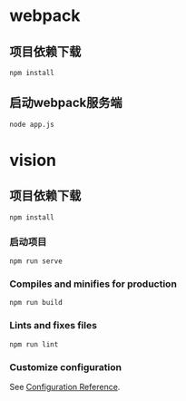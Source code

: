 # webpack

## 项目依赖下载
```
npm install
```
## 启动webpack服务端
```
node app.js
```

# vision

## 项目依赖下载
```
npm install
```

### 启动项目
```
npm run serve
```

### Compiles and minifies for production
```
npm run build
```

### Lints and fixes files
```
npm run lint
```

### Customize configuration
See [Configuration Reference](https://cli.vuejs.org/config/).
